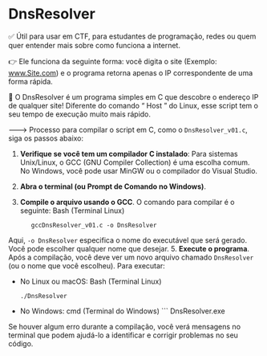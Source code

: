 # DnsResolver

✅ Útil para usar em CTF, para estudantes de programação, redes ou quem quer entender mais sobre como funciona a internet.

👉 Ele funciona da seguinte forma: você digita o site (Exemplo: www.Site.com) e o programa retorna apenas o IP correspondente de uma forma rápida.

🚀 O DnsResolver é um programa simples em C que descobre o endereço IP de qualquer site!
Diferente do comando “ Host ” do Linux, esse script tem o seu tempo de execução muito mais rápido.



---> Processo para compilar o script em C, como o `DnsResolver_v01.c`, siga os passos abaixo:

1. **Verifique se você tem um compilador C instalado**: Para sistemas Unix/Linux, o GCC (GNU Compiler Collection) é uma escolha comum. No Windows, você pode usar MinGW ou o compilador do Visual Studio.

2. **Abra o terminal (ou Prompt de Comando no Windows)**.

4. **Compile o arquivo usando o GCC**. O comando para compilar é o seguinte:
  Bash (Terminal Linux)
   ```
      gccDnsResolver_v01.c -o DnsResolver
  Aqui, `-o DnsResolver` especifica o nome do executável que será gerado. Você pode escolher qualquer nome que desejar.
5. **Execute o programa**. Após a compilação, você deve ver um novo arquivo chamado `DnsResolver` (ou o nome que você escolheu). Para executar:
   - No Linux ou macOS:
    Bash (Terminal Linux) 
     ```
     ./DnsResolver
   - No Windows:
    cmd (Terminal do Windows)
    ```
    DnsResolver.exe
    

Se houver algum erro durante a compilação, você verá mensagens no terminal que podem ajudá-lo a identificar e corrigir problemas no seu código.
